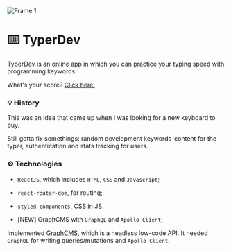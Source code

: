 ![Frame 1](https://user-images.githubusercontent.com/87823281/175944314-c046305d-e94c-4573-93f0-0bf508fc21c9.png)

# ⌨️ ️TyperDev

TyperDev is an online app in which you can practice your typing speed with programming keywords.

What's your score? [Click here!](https://antoniopataro.github.io/typer-dev/)

### 💡 History

This was an idea that came up when I was looking for a new keyboard to buy. 

Still gotta fix somethings: random development keywords-content for the typer, authentication and stats tracking for users. 

### ⚙️ Technologies

- `ReactJS`, which includes `HTML`, `CSS` and `Javascript`;
- `react-router-dom`, for routing;
- `styled-components`, CSS in JS.

- [NEW] GraphCMS with `GraphQL` and `Apollo Client`;

 Implemented [GraphCMS](https://graphcms.com/), which is a headless low-code API. It needed `GraphQL` for writing queries/mutations and `Apollo Client`.
